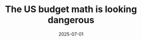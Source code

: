 ---
title: "The US budget math is looking dangerous"
collection: publications
pub_type: policy
date: 2025-07-01
venue: 'Stanford Institute for Economic Policy Research (SIEPR)'
paperurl: 'https://siepr.stanford.edu/publications/policy-brief/us-budget-math-looking-dangerous'
authors: 
    - Jared Bernstein
    - Daniel Posthumus
    - Adam Shaw
---